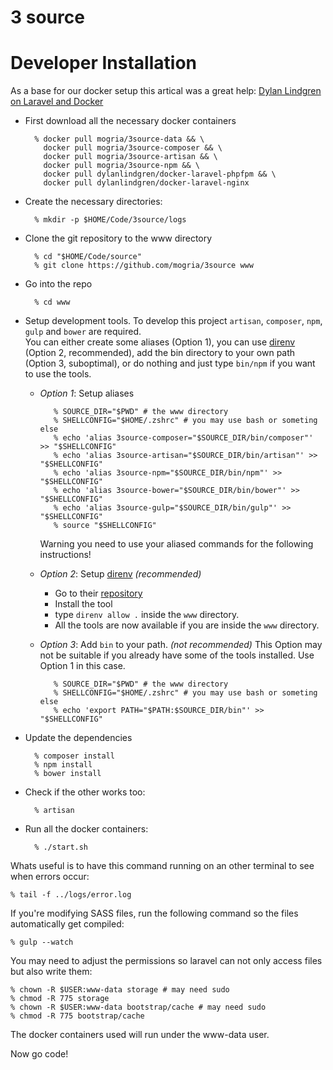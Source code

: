 # 3 source

# Developer Installation

As a base for our docker setup this artical was a great help: [Dylan Lindgren on Laravel and Docker][docker]

* First download all the necessary docker containers

        % docker pull mogria/3source-data && \
          docker pull mogria/3source-composer && \
          docker pull mogria/3source-artisan && \
          docker pull mogria/3source-npm && \
          docker pull dylanlindgren/docker-laravel-phpfpm && \
          docker pull dylanlindgren/docker-laravel-nginx

* Create the necessary directories:

        % mkdir -p $HOME/Code/3source/logs

* Clone the git repository to the www directory

        % cd "$HOME/Code/source"
        % git clone https://github.com/mogria/3source www

* Go into the repo

        % cd www

* Setup development tools. To develop this project `artisan`, `composer`, `npm`, `gulp` and `bower` are required.  
  You can either create some aliases (Option 1), you can use [direnv] (Option 2, recommended), add the bin directory to your own path (Option 3, suboptimal), or do nothing and just type `bin/npm` if you want to use the tools.
   * *Option 1*: Setup aliases

            % SOURCE_DIR="$PWD" # the www directory
            % SHELLCONFIG="$HOME/.zshrc" # you may use bash or someting else
            % echo 'alias 3source-composer="$SOURCE_DIR/bin/composer"' >> "$SHELLCONFIG"
            % echo 'alias 3source-artisan="$SOURCE_DIR/bin/artisan"' >> "$SHELLCONFIG"
            % echo 'alias 3source-npm="$SOURCE_DIR/bin/npm"' >> "$SHELLCONFIG"
            % echo 'alias 3source-bower="$SOURCE_DIR/bin/bower"' >> "$SHELLCONFIG"
            % echo 'alias 3source-gulp="$SOURCE_DIR/bin/gulp"' >> "$SHELLCONFIG"
            % source "$SHELLCONFIG"

     Warning you need to use your aliased commands for the following instructions!
   * *Option 2*: Setup [direnv] *(recommended)*
     * Go to their [repository][direnv]
     * Install the tool
     * type `direnv allow .` inside the `www` directory.
     * All the tools are now available if you are inside the `www` directory.
   * *Option 3*: Add `bin` to your path. *(not recommended)*
     This Option may not be suitable if you already have some of the tools installed. Use Option 1 in this case.

            % SOURCE_DIR="$PWD" # the www directory
            % SHELLCONFIG="$HOME/.zshrc" # you may use bash or someting else
            % echo 'export PATH="$PATH:$SOURCE_DIR/bin"' >> "$SHELLCONFIG"

    
* Update the dependencies

        % composer install
        % npm install
        % bower install

* Check if the other works too:

        % artisan

* Run all the docker containers:

        % ./start.sh

Whats useful is to have this command running on an other terminal to see when errors occur:

    % tail -f ../logs/error.log

If you're modifying SASS files, run the following command so the files automatically get compiled:

    % gulp --watch

You may need to adjust the permissions so laravel can not only access files but also write them:

    % chown -R $USER:www-data storage # may need sudo
    % chmod -R 775 storage
    % chown -R $USER:www-data bootstrap/cache # may need sudo
    % chmod -R 775 bootstrap/cache

The docker containers used will run under the www-data user.

Now go code!

[docker]: <http://dylanlindgren.com/docker-for-the-laravel-framework> "Dylan Lindgren, Docker for the Laravel Framework"
[direnv]: <https://github.com/direnv/direnv> "direnv Repository"
